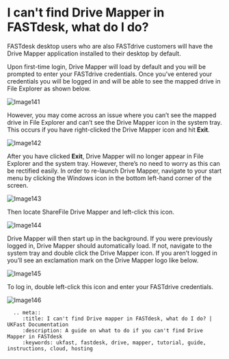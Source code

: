 # I can't find Drive Mapper in FASTdesk, what do I do?

FASTdesk desktop users who are also FASTdrive customers will have the Drive Mapper application installed to their desktop by default.

Upon first-time login, Drive Mapper will load by default and you will be prompted to enter your FASTdrive credentials. Once you’ve entered your credentials you will be logged in and will be able to see the mapped drive in File Explorer as shown below.

![Image141](files/Image141.png)

However, you may come across an issue where you can’t see the mapped drive in File Explorer and can’t see the Drive Mapper icon in the system tray. This occurs if you have right-clicked the Drive Mapper icon and hit __Exit__.

![Image142](files/Image142.png)

After you have clicked __Exit__, Drive Mapper will no longer appear in File Explorer and the system tray. However, there’s no need to worry as this can be rectified easily. In order to re-launch Drive Mapper, navigate to your start menu by clicking the Windows icon in the bottom left-hand corner of the screen.

![Image143](files/Image143.png)

Then locate ShareFile Drive Mapper and left-click this icon.

![Image144](files/Image144.png)

Drive Mapper will then start up in the background. If you were previously logged in, Drive Mapper should automatically load. If not, navigate to the system tray and double click the Drive Mapper icon. If you aren’t logged in you’ll see an exclamation mark on the Drive Mapper logo like below.

![Image145](files/Image145.png)

To log in, double left-click this icon and enter your FASTdrive credentials.

![Image146](files/Image146.png)

```eval_rst
  .. meta::
     :title: I can't find Drive mapper in FASTdesk, what do I do? | UKFast Documentation
     :description: A guide on what to do if you can't find Drive Mapper in FASTdesk
     :keywords: ukfast, fastdesk, drive, mapper, tutorial, guide, instructions, cloud, hosting

